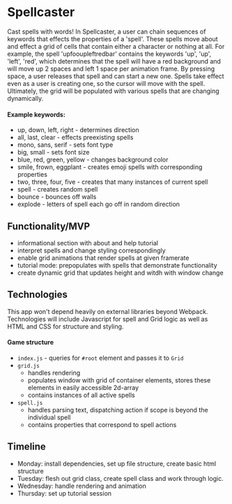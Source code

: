 # Spellcaster

Cast spells with words! In Spellcaster, a user can chain sequences of keywords that effects the properties of a 'spell'. These spells move about and effect a grid of cells that contain either a character or nothing at all. For example, the spell 'upfooupleftredbar' contains the keywords 'up', 'up', 'left', 'red', which determines that the spell will have a red background and will move up 2 spaces and left 1 space per animation frame. By pressing space, a user releases that spell and can start a new one. Spells take effect even as a user is creating one, so the cursor will move with the spell. Ultimately, the grid will be populated with various spells that are changing dynamically. 

#### Example keywords: 

* up, down, left, right - determines direction
* all, last, clear - effects preexisting spells
* mono, sans, serif - sets font type
* big, small - sets font size
* blue, red, green, yellow - changes background color
* smile, frown, eggplant - creates emoji spells with corresponding properties
* two, three, four, five - creates that many instances of current spell
* spell - creates random spell
* bounce - bounces off walls
* explode - letters of spell each go off in random direction

## Functionality/MVP

* informational section with about and help tutorial
* interpret spells and change styling correspondingly
* enable grid animations that render spells at given framerate
* tutorial mode: prepopulates with spells that demonstrate functionality
* create dynamic grid that updates height and witdh with window change

## Technologies

This app won't depend heavily on external libraries beyond Webpack. Technologies will include Javascript for spell and Grid logic as well as HTML and CSS for structure and styling. 

#### Game structure

* `index.js` - queries for `#root` element and passes it to `Grid`
* `grid.js`
    * handles rendering
    * populates window with grid of container elements, stores these elements in easily accessible 2d-array
    * contains instances of all active spells    
* `spell.js` 
    * handles parsing text, dispatching action if scope is beyond the individual spell
    * contains properties that correspond to spell actions
    
## Timeline

* Monday: install dependencies, set up file structure, create basic html structure
* Tuesday: flesh out grid class, create spell class and work through logic.
* Wednesday: handle rendering and animation
* Thursday: set up tutorial session
